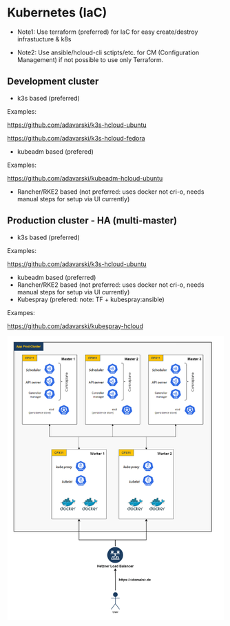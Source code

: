 
# Kubernetes (IaC)

- Note1: Use terraform (preferred) for IaC for easy create/destroy infrastucture & k8s

- Note2: Use ansible/hcloud-cli sctipts/etc. for CM (Configuration Management) if not possible to use only Terraform. 

## Development cluster
- k3s based (preferred)

Examples: 

https://github.com/adavarski/k3s-hcloud-ubuntu

https://github.com/adavarski/k3s-hcloud-fedora


- kubeadm based (prefered)

Examples:

https://github.com/adavarski/kubeadm-hcloud-ubuntu

- Rancher/RKE2 based  (not preferred: uses docker not cri-o, needs manual steps for setup via UI currently)

## Production cluster - HA (multi-master)
- k3s based (preferred)

Examples: 

https://github.com/adavarski/k3s-hcloud-ubuntu

- kubeadm based (preferred)
- Rancher/RKE2 based  (not preferred: uses docker not cri-o, needs manual steps for setup via UI currently)
- Kubespray (prefered: note: TF + kubespray:ansible)

Exampes:

https://github.com/adavarski/kubespray-hcloud

<img src="../pictures/k8s-production_cluster.png" width="800">

